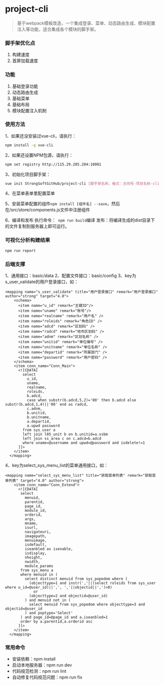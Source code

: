 # project-cli

> 基于webpack模板改造，一个集成登录、菜单、动态路由生成、模块配置注入等功能，适合集成各个模块的脚手架。

### 脚手架优化点

1. 构建速度
2. 首屏加载速度

### 功能

1. 基础登录功能
2. 动态路由生成
3. 基础菜单
4. 基础布局
5. 模块配置注入机制

### 使用方法

1、如果还没安装过vue-cli，请执行：

``` bash
npm install -g vue-cli
```

2、如果还设置NPM包源，请执行：

``` bash
npm set registry http://115.29.205.204:10001
```

3、初始化项目脚手架：
``` bash
vue init StrongSoftGitHub/project-cli [脚手架名称，格式：合同号-项目名称-cli]
```

4、在菜单表单里配置菜单

5、安装菜单配置的组件```npm install [组件名] --save```，然后
在/src/store/components.js文件中注册组件

6、编译和发布
执行命令：``` npm run build```编译
发布：将编译生成的dist目录下的文件复制到服务器上即可运行。

### 可视化分析构建结果

``` bash
npm run report
```

### 后端支撑
1、通用接口：basic/data
2、配置文件接口：basic/config
3、key为s_user_validate的用户登录接口，如：
```
<mapping name="s_user_validate" title="用户登录接口" remark="用户登录接口" author="strong" target="4.0">
    <schema>
      <item name="u_id" remark="主键ID"/>
      <item name="uname" remark="账号"/>
      <item name="realname" remark="用户名" />
      <item name="roleids" remark="角色ID" />
      <item name="adcd" remark="区划码" />
      <item name="radcd" remark="地市区划码" />
      <item name="adnm" remark="区划名称" />
      <item name="unitid" remark="单位编号" />
      <item name="unitname" remark="单位名称" />
      <item name="departid" remark="所属部门" />
      <item name="password" remark="用户密码" />
    </schema>
    <item conn_name="Conn_Main">
      <![CDATA[
        select
          u_id,
          uname,
          realname,
          roleids,
          b.adcd,
          case when substr(b.adcd,5,2)='00' then b.adcd else substr(b.adcd,1,4)||'00' end as radcd,
          c.adnm,
          b.unitid,
          b.unitname,
          a.departid,
          a.upwd password
        from sys_user a
        left join l05_unit b on b.unitid=a.ssbm
        left join ss_area c on c.adcd=b.adcd
        where uname=@username and upwd=@password and isdelete!=1
      ]]>
    </item>
  </mapping>
```
4、key为select_sys_menu_list的菜单通用接口，如：
```
<mapping name="select_sys_menu_list" title="获取菜单列表" remark="获取菜单列表" target="4.0" author="strong">
    <item conn_name="Conn_Extend">
      <![CDATA[
       select
         menuid,
         parentid,
         page_id,
         module_id,
         orderid,
         args,
         mname,
         isurl,
         navigateuri,
         imagepath,
         menuimage,
         isdefault,
         iseanbled as isenable,
         isdisplay,
         nheight,
         nwidth,
         module_params
       from sys_menu a
       where menuid in (
         select distinct menuid from sys_popedom where (
           (objecttype=1 and instr(','||(select roleids from sys_user where u_id=@user_id)||',', ','||objectid||',')>0)
             or
           (objecttype=2 and objectid=@user_id)
         ) and menuid not in (
           select menuid from sys_popedom where objecttype=3 and objectid=@user_id
         ) and poptype='Select'
       ) and page_id=@page_id and a.iseanbled=1
       order by a.parentid,a.orderid asc
      ]]>
    </item>
  </mapping>
```

### 常用命令

- 安装依赖：npm install
- 启动本地服务器：npm run dev
- 代码规范检测：npm run lint
- 自动修复代码规范问题：npm run fix